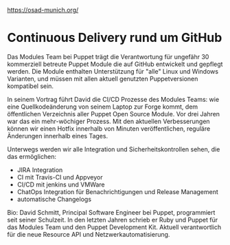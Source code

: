 https://osad-munich.org/

# Continuous Delivery rund um GitHub

Das Modules Team bei Puppet trägt die Verantwortung für ungefähr 30 kommerziell betreute Puppet Module die auf GitHub entwickelt und gepflegt werden. Die Module enthalten Unterstützung für "alle" Linux und Windows Varianten, und müssen mit allen aktuell genutzten Puppetversionen kompatibel sein.

In seinem Vortrag führt David die CI/CD Prozesse des Modules Teams: wie eine Quellkodeänderung von seinem Laptop zur Forge kommt, dem öffentlichen Verzeichnis aller Puppet Open Source Module. Vor drei Jahren war das ein mehr-wöchiger Prozess. Mit den aktuellen Verbesserungen können wir einen Hotfix innerhalb von Minuten veröffentlichen, reguläre Änderungen innerhalb eines Tages.

Unterwegs werden wir alle Integration und Sicherheitskontrollen sehen, die das ermöglichen:

* JIRA Integration
* CI mit Travis-CI und Appveyor
* CI/CD mit jenkins und VMWare
* ChatOps Integration für Benachrichtigungen und Release Management
* automatische Changelogs

Bio: David Schmitt, Principal Software Engineer bei Puppet, programmiert seit seiner Schulzeit. In den letzten Jahren schrieb er Ruby und Puppet für das Modules Team und den Puppet Development Kit. Aktuell verantwortlich für die neue Resource API und Netzwerkautomatisierung.

